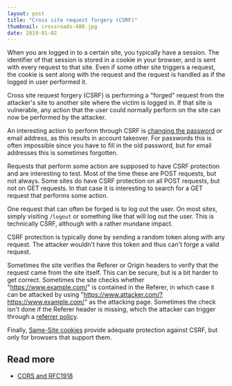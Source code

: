 ```yaml
---
layout: post
title: "Cross site request forgery (CSRF)"
thumbnail: crossroads-480.jpg
date: 2019-01-02
---
```


When you are logged in to a certain site, you typically have a session. The identifier of that session is stored in a cookie in your browser, and is sent with every request to that site. Even if some other site triggers a request, the cookie is sent along with the request and the request is handled as if the logged in user performed it.

Cross site request forgery (CSRF) is performing a "forged" request from the attacker's site to another site where the victim is logged in. If that site is vulnerable, any action that the user could normally perform on the site can now be performed by the attacker.

An interesting action to perform through CSRF is [changing the password](/2018/08/15/changing-your-password-with-csrf-in-icehrm/) or email address, as this results in account takeover. For passwords this is often impossible since you have to fill in the old password, but for email addresses this is sometimes forgotten.

Requests that perform some action are supposed to have CSRF protection and are interesting to test. Most of the time these are POST requests, but not always. Some sites do have CSRF protection on all POST requests, but not on GET requests. In that case it is interesting to search for a GET request that performs some action.

One request that can often be forged is to log out the user. On most sites, simply visiting `/logout` or something like that will log out the user. This is technically CSRF, although with a rather mundane impact.

CSRF protection is typically done by sending a random token along with any request. The attacker wouldn't have this token and thus can't forge a valid request.

Sometimes the site verifies the Referer or Origin headers to verify that the request came from the site itself. This can be secure, but is a bit harder to get correct. Sometimes the site checks whether "https://www.example.com/" is contained in the Referer, in which case it can be attacked by using "https://www.attacker.com/?https://www.example.com/" as the attacking page. Sometimes the check isn't done if the Referer header is missing, which the attacker can trigger through a [referrer policy](/2017/06/21/bypass-csrf-check-using-referrer-policy/).

Finally, [Same-Site cookies](/2016/04/14/preventing-csrf-with-samesite-cookie-attribute/) provide adequate protection against CSRF, but only for browsers that support them.

## Read more

* [CORS and RFC1918](https://wicg.github.io/cors-rfc1918/)
